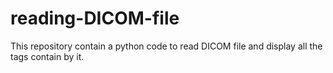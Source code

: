 # reading-DICOM-file
This repository contain a python code to read DICOM file and display all the tags contain by it.
